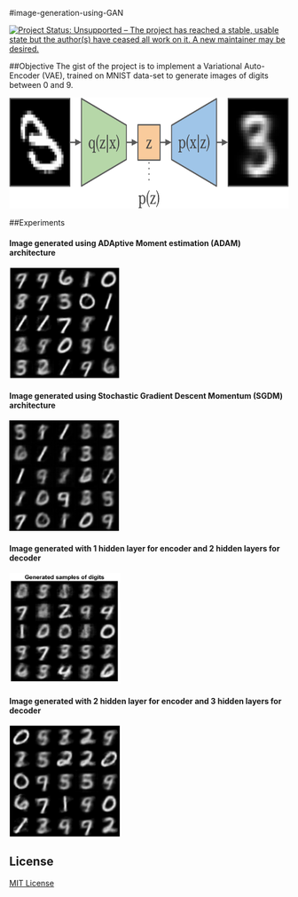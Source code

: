 #image-generation-using-GAN

[![Project Status: Unsupported – The project has reached a stable, usable state but the author(s) have ceased all work on it. A new maintainer may be desired.](https://www.repostatus.org/badges/latest/unsupported.svg)](https://www.repostatus.org/#unsupported)

##Objective
The gist of the project is to implement a Variational Auto-Encoder (VAE), trained on MNIST data-set to generate images of digits between 0 and 9.

<img src="https://github.com/karthiknagarajansundar/image-generation-using-GAN/blob/main/images/vae.png" width="600" height="200">

##Experiments
#### Image generated using ADAptive Moment estimation (ADAM) architecture
<img src="https://github.com/karthiknagarajansundar/image-generation-using-GAN/blob/main/images/ImGenADAM.jpg" width="200" height="200">

#### Image generated using Stochastic Gradient Descent Momentum (SGDM) architecture
<img src="https://github.com/karthiknagarajansundar/image-generation-using-GAN/blob/main/images/ImGenSGDM.jpg" width="200" height="200">

#### Image generated with 1 hidden layer for encoder and 2 hidden layers for decoder
<img src="https://github.com/karthiknagarajansundar/image-generation-using-GAN/blob/main/images/1LEnc_2LDec.jpg" width="200" height="200">

#### Image generated with 2 hidden layer for encoder and 3 hidden layers for decoder
<img src="https://github.com/karthiknagarajansundar/image-generation-using-GAN/blob/main/images/2LEnc_3LDec.jpg" width="200" height="200">

## License
[MIT License](https://github.com/karthiknagarajansundar/image-generation-using-GAN/blob/main/LICENSE)
